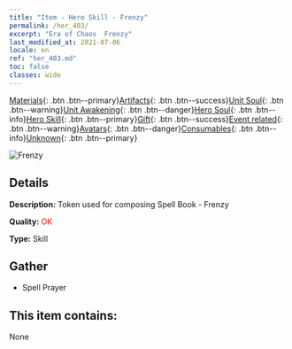```yaml
---
title: "Item - Hero Skill - Frenzy"
permalink: /her_403/
excerpt: "Era of Chaos  Frenzy"
last_modified_at: 2021-07-06
locale: en
ref: "her_403.md"
toc: false
classes: wide
---
```

 [Materials](/Items/){: .btn .btn--primary}[Artifacts](/Items/Artifacts/){: .btn .btn--success}[Unit Soul](/Items/UnitSoul/){: .btn .btn--warning}[Unit Awakening](/Items/UnitAwakening/){: .btn .btn--danger}[Hero Soul](/Items/HeroSoul/){: .btn .btn--info}[Hero Skill](/Items/HeroSkill/){: .btn .btn--primary}[Gift](/Items/Gift/){: .btn .btn--success}[Event related](/Items/Events/){: .btn .btn--warning}[Avatars](/Items/Avatars/){: .btn .btn--danger}[Consumables](/Items/Consumables/){: .btn .btn--info}[Unknown](/Items/Unknown/){: .btn .btn--primary}

 ![Frenzy](/images/t/ps_guzhuyizhi.png)

## Details
 **Description:** Token used for composing Spell Book - Frenzy

 **Quality:** <span style="color: #FF0000">OK</span>

 **Type:** Skill

## Gather

*    Spell Prayer 

## This item contains:

  None

